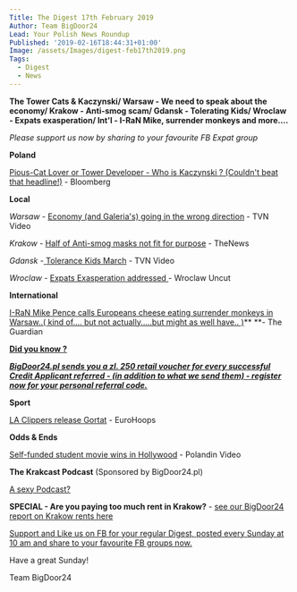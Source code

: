```yaml
---
Title: The Digest 17th February 2019
Author: Team BigDoor24
Lead: Your Polish News Roundup
Published: '2019-02-16T18:44:31+01:00'
Image: /assets/Images/digest-feb17th2019.png
Tags:
  - Digest
  - News
---
```

**The Tower Cats & Kaczynski/ Warsaw - We need to speak about the economy/ Krakow - Anti-smog scam/ Gdansk - Tolerating Kids/ Wroclaw - Expats exasperation/ Int'l -  I-RaN Mike, surrender monkeys and more....**

_Please support us now by sharing to your favourite FB Expat group_

<div class="sharethis-inline-share-buttons"></div>

**Poland**

[Pious-Cat Lover or Tower Developer - Who is Kaczynski ? (Couldn't beat that headline!)](https://www.bloomberg.com/news/articles/2019-02-15/kaczynski-sought-off-the-books-cash-in-property-deal-paper-says) - Bloomberg

**Local**

_Warsaw_ - [Economy (and Galeria's) going in the wrong direction](https://www.tvn24.pl/tvn24-news-in-english,157,m/tvn24-s-business-news-from-poland-in-english,909054.html) - TVN Video

_Krakow_ - [ ](https://kafkadesk.org/2019/01/18/poland-legend-joins-boyhood-club-wisla-krakow-for-free-to-help-revive-the-polish-side/)[Half of Anti-smog masks not fit for purpose](http://thenews.pl/1/9/Artykul/406578,Polish-consumer-watchdog-warns-of-subpar-antismog-masks) - TheNews

_Gdansk_ -[ ](https://tricitynews.pl/event/circles-of-art-festival-a-big-ending-in-poland/)[Tolerance Kids March](https://www.tvn24.pl/tvn24-news-in-english,157,m/march-for-tolerance-organised-by-schoolchildren-in-gdansk,908593.html) - TVN Video

_Wroclaw_ - [Expats Exasperation addressed ](http://wroclawuncut.com/2019/02/13/urzad-wojewodzki-lawsuits-mount-up-as-foreigners-take-action/)- Wroclaw Uncut

**International**

[I-RaN Mike Pence calls Europeans cheese eating surrender monkeys in Warsaw..( kind of.... but not actually.....but might as well have.. )](https://www.theguardian.com/world/2019/feb/14/us-and-israel-say-confrontation-with-iran-needed-for-peace)** **- The Guardian

[**Did you know ?**](https://bigdoor24.pl/)

[_**BigDoor24.pl sends you a  zl. 250 retail voucher for every successful Credit Applicant referred - (in addition to what we send them) - register now for your personal referral code.**_](https://bigdoor24.pl/)

**Sport**

 [LA Clippers release Gortat](https://www.eurohoops.net/en/nba-news/825145/clippers-waive-gortat/) - EuroHoops

**Odds & Ends**

[Self-funded student movie  wins in Hollywood](https://polandin.com/41340361/polish-film-selffunded-by-highschool-student-wins-in-hollywood) - Polandin Video

**The Krakcast Podcast** (Sponsored by BigDoor24.pl)

[A sexy Podcast? ](https://www.krakcast.pl/e/krakcast-interview-antonina-debogorska-returns/)

**SPECIAL - Are you paying too much rent in Krakow?** - [see our BigDoor24 report on Krakow rents here](https://bigdoor24.pl/blog/posts/2019-01-24-are-you-paying-too-much-rent.html)

[Support and Like us on FB for your regular Digest, posted every Sunday at 10 am and share to your favourite FB groups now.](https://www.facebook.com/bigdoor24/)

<div class="sharethis-inline-share-buttons"></div>

Have a great Sunday!

Team BigDoor24
